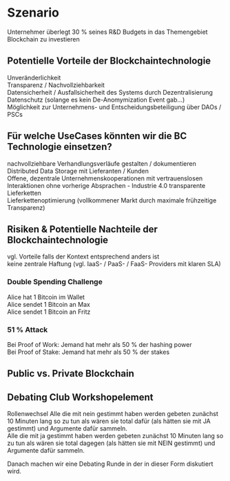 
# Szenario
Unternehmer überlegt 30 % seines R&D Budgets in das Themengebiet Blockchain zu investieren


## Potentielle Vorteile der Blockchaintechnologie
Unveränderlichkeit    
Transparenz / Nachvollziehbarkeit   
Datensicherheit / Ausfallsicherheit des Systems durch Dezentralisierung   
Datenschutz (solange es kein De-Anomymization Event gab...)   
Möglichkeit zur Unternehmens- und Entscheidungsbeteiligung über DAOs / PSCs    


## Für welche UseCases könnten wir die BC Technologie einsetzen? 
nachvollziehbare Verhandlungsverläufe gestalten / dokumentieren     
Distributed Data Storage mit Lieferanten / Kunden   
Offene, dezentrale Unternehmenskooperationen mit vertrauenslosen Interaktionen ohne vorherige Absprachen - Industrie 4.0 transparente Lieferketten  
Lieferkettenoptimierung (vollkommener Markt durch maximale frühzeitige Transparenz)    


## Risiken & Potentielle Nachteile der Blockchaintechnologie
vgl. Vorteile falls der Kontext entsprechend anders ist   
keine zentrale Haftung (vgl. IaaS- / PaaS- / FaaS- Providers mit klaren SLA)   

### Double Spending Challenge 
Alice hat 1 Bitcoin im Wallet   
Alice sendet 1 Bitcoin an Max   
Alice sendet 1 Bitcoin an Fritz   

### 51 % Attack
Bei Proof of Work: Jemand hat mehr als 50 % der hashing power     
Bei Proof of Stake: Jemand hat mehr als 50 % der stakes    


## Public vs. Private Blockchain


## Debating Club Workshopelement
Rollenwechsel
Alle die mit nein gestimmt haben werden gebeten zunächst 10 Minuten lang so zu tun als wären sie total dafür (als hätten sie mit JA gestimmt) und Argumente dafür sammeln.  
Alle die mit ja gestimmt haben werden gebeten zunächst 10 Minuten lang so zu tun als wären sie total dagegen (als hätten sie mit NEIN gestimmt) und Argumente dafür sammeln.


Danach machen wir eine Debating Runde in der in dieser Form diskutiert wird.


